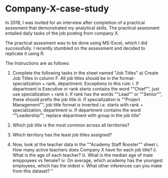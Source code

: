 # Company-X-case-study

In 2018, I was invited for an interview after completion of a practical assesment that demonstrated my analytical skills. The practical assesment entailed daily tasks of the job posting from company X. 

The practical assesment was to be done using MS-Excel, which I did successfully. I recently stumbled on the assessment and decided to replicate it using R.

The Instructions are as follows:
1. Complete the following tasks in the sheet named "Job Titles" a) Create Job Titles in column F. All job titles should be in the format- specialization + rank, department. Exceptions to this rule:
i. If department is Executive or rank starts contains the word ""Chief"", just use specialization + rank
ii. If rank has the words ""Lead"" or ""Senior"", these should prefix the job title
iii. If specialization is ""Project Management"", job title format is inverted i.e. starts with rank + specialization, department
iv. If department contains the word ""Leadership"", replace department with group in the job title"											

2. Which job title is the most common across all territories?

3. Which territory has the least job titles assigned?

4. Now, look at the teacher data in the ""Academy Staff Rooster"" sheet
i. How many active teachers does Company X have for each job title?
ii. What is the age of each teacher?
iii. What is the median age of male emppoyees vs female?
iv. On average, which academy has the youngest employees, which has the oldest
v. What other inferences can you make from this dataset? "											

